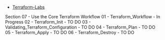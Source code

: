 

- [Terraform-Labs](https://github.com/btkrausen/hashicorp/tree/master/terraform/Hands-On%20Labs)


Section 07 - Use the Core Terraform Workflow
   01 - Terraform_Workflow - In Progress
   02 - Terraform_Init  - TO DO
   03 - Validating_Terraform_Configuration - TO DO
   04 - Terraform_Plan  - TO DO
   05 - Terraform_Apply - TO DO
   06 - Terraform_Destroy - TO DO


   
